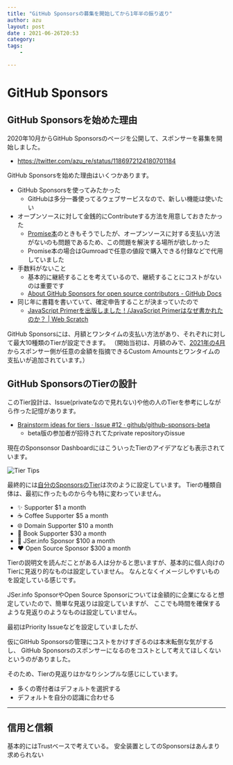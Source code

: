 ```yaml
---
title: "GitHub Sponsorsの募集を開始してから1年半の振り返り"
author: azu
layout: post
date : 2021-06-26T20:53
category: 
tags:
    - 

---
```


# GitHub Sponsors

## GitHub Sponsorsを始めた理由

2020年10月からGitHub Sponsorsのページを公開して、スポンサーを募集を開始しました。

- https://twitter.com/azu_re/status/1186972124180701184

GitHub Sponsorsを始めた理由はいくつかあります。

- GitHub Sponsorsを使ってみたかった
  - GitHubは多分一番使ってるウェブサービスなので、新しい機能は使いたい
- オープンソースに対して金銭的にContributeする方法を用意しておきたかった
  - [Promise本](https://azu.github.io/promises-book/)のときもそうでしたが、オープンソースに対する支払い方法がないのも問題であるため、この問題を解決する場所が欲しかった
  - Promise本の場合はGumroadで任意の値段で購入できる付録などで代用していました
- 手数料がないこと
  - 基本的に継続することを考えているので、継続することにコストがないのは重要です
  - [About GitHub Sponsors for open source contributors - GitHub Docs](https://docs.github.com/en/sponsors/receiving-sponsorships-through-github-sponsors/about-github-sponsors-for-open-source-contributors)
- 同じ年に書籍を書いていて、確定申告することが決まっていたので
  - [JavaScript Primerを出版しました！/JavaScript Primerはなぜ書かれたのか？ | Web Scratch](https://efcl.info/2020/04/27/jsprimer/)

GitHub Sponsorsには、月額とワンタイムの支払い方法があり、それぞれに対して最大10種類のTierが設定できます。
（開始当初は、月額のみで、[2021年の4月](https://github.blog/changelog/2021-04-06-custom-amounts-and-one-time-payments-rolling-out-to-github-sponsors/)からスポンサー側が任意の金額を指摘できるCustom Amountsとワンタイムの支払いが追加されています。）

## GitHub SponsorsのTierの設計

このTier設計は、Issue(privateなので見れない)や他の人のTierを参考にしながら作った記憶があります。

- [Brainstorm ideas for tiers · Issue #12 · github/github-sponsors-beta](https://github.com/github/github-sponsors-beta/issues/12)
  - beta版の参加者が招待されてたprivate repositoryのissue

現在のSponsonsor DashboardにはこういったTierのアイデアなども表示されています。

![Tier Tips](https://efcl.info/wp-content/uploads/2021/06/27-1624721656.png)

最終的には[自分のSponsorsのTier](https://github.com/sponsors/azu)は次のように設定しています。
Tierの種類自体は、最初に作ったものから今も特に変わっていません。

- ✨ Supporter $1 a month
- ☕️ Coffee Supporter $5 a month
- 🌐 Domain Supporter $10 a month
- 📖 Book Supporter $30 a month
- 💚 JSer.info Sponsor $100 a month
- ❤️ Open Source Sponsor $300 a month

Tierの説明文を読んだことがある人は分かると思いますが、基本的に個人向けのTierに見返り的なものは設定していません。
なんとなくイメージしやすいものを設定している感じです。

JSer.info SponsorやOpen Source Sponsorについては金額的に企業になると想定していたので、簡単な見返りは設定していますが、
ここでも時間を確保するような見返りのようなものは設定していません。

最初はPriority Issueなどを設定していましたが、

仮にGitHub Sponsorsの管理にコストをかけすぎるのは本末転倒な気がするし、
GitHub Sponsorsのスポンサーになるのをコストとして考えてほしくないというのがありました。

そのため、Tierの見返りはかなりシンプルな感じにしています。

- 多くの寄付者はデフォルトを選択する
- デフォルトを自分の認識に合わせる

----

## 信用と信頼

基本的にはTrustベースで考えている。
安全装置としてのSponsorsはあんまり求められない